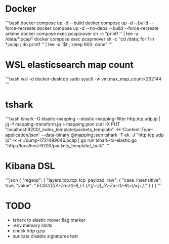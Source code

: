# Docker 

'''bash
docker compose up -d --build
docker compose up -d --build --force-recreate
docker compose up -d --no-deps --build --force-recreate arkime
docker compose exec pcapmover sh -c "printf '' | tee -a /data/*.pcap"
docker compose exec pcapmover sh -c "cd /data; for f in *.pcap ; do printf '' | tee -a `$f ; sleep 600; done"
'''

# WSL elasticsearch map count
'''bash
wsl -d docker-desktop
sudo sysctl -w vm.max_map_count=262144
'''

# tshark
'''bash
tshark -G elastic-mapping --elastic-mapping-filter http,tcp,udp,ip | jq -f mapping-transform.jq > mapping.json
curl -X PUT "localhost:9200/_index_template/packets_template" -H 'Content-Type: application/json' --data-binary @mapping.json
tshark -T ek -J "http tcp udp ip" -x -r ./dump-1721489046.pcap | go run tshark-to-elastic.go "http://localhost:9200/packets_template/_bulk"
'''

# Kibana DSL
'''json
{
  "regexp": {
    "layers.tcp.tcp_tcp_payload_raw": {
      "case_insensitive": true,
      "value": ".*ECSC(\\{[A-Za-z0-9_\\-\\.\\/\\\\]+\\}|_[A-Za-z0-9\\+\\/=]+).*"
    }
  }
}
'''

# TODO
 - tshark to elastic mover flag marker
 - .env memory limits
 - check http gzip
 - suricata disable signatures test